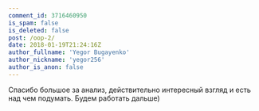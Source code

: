 ```yaml
---
comment_id: 3716460950
is_spam: false
is_deleted: false
post: /oop-2/
date: 2018-01-19T21:24:16Z
author_fullname: 'Yegor Bugayenko'
author_nickname: 'yegor256'
author_is_anon: false
---
```


<p>Спасибо большое за анализ, действительно интересный взгляд и есть над чем подумать. Будем работать дальше)</p>
